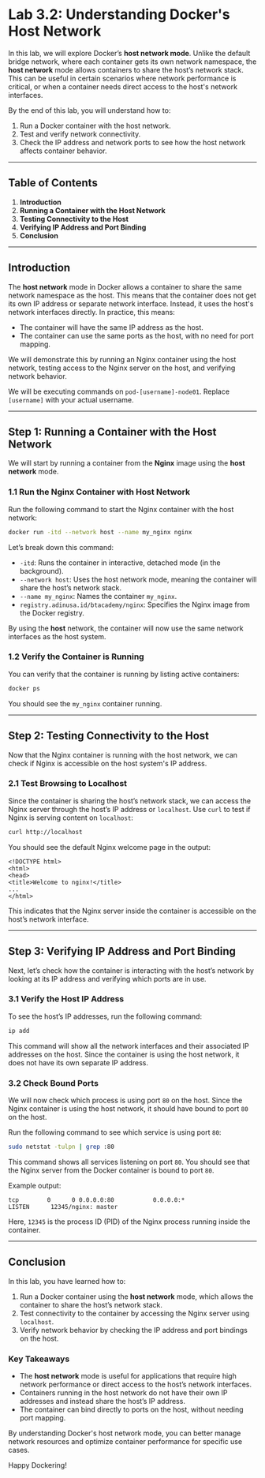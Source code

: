 # Lab 3.2: Understanding Docker's Host Network

In this lab, we will explore Docker’s **host network mode**. Unlike the default bridge network, where each container gets its own network namespace, the **host network** mode allows containers to share the host’s network stack. This can be useful in certain scenarios where network performance is critical, or when a container needs direct access to the host's network interfaces.

By the end of this lab, you will understand how to:

1. Run a Docker container with the host network.
2. Test and verify network connectivity.
3. Check the IP address and network ports to see how the host network affects container behavior.

---

## Table of Contents

1. **Introduction**
2. **Running a Container with the Host Network**
3. **Testing Connectivity to the Host**
4. **Verifying IP Address and Port Binding**
5. **Conclusion**

---

## Introduction

The **host network** mode in Docker allows a container to share the same network namespace as the host. This means that the container does not get its own IP address or separate network interface. Instead, it uses the host's network interfaces directly. In practice, this means:

- The container will have the same IP address as the host.
- The container can use the same ports as the host, with no need for port mapping.

We will demonstrate this by running an Nginx container using the host network, testing access to the Nginx server on the host, and verifying network behavior.

We will be executing commands on `pod-[username]-node01`. Replace `[username]` with your actual username.

---

## Step 1: Running a Container with the Host Network

We will start by running a container from the **Nginx** image using the **host network** mode.

### 1.1 Run the Nginx Container with Host Network

Run the following command to start the Nginx container with the host network:

```bash
docker run -itd --network host --name my_nginx nginx
```

Let’s break down this command:

- `-itd`: Runs the container in interactive, detached mode (in the background).
- `--network host`: Uses the host network mode, meaning the container will share the host’s network stack.
- `--name my_nginx`: Names the container `my_nginx`.
- `registry.adinusa.id/btacademy/nginx`: Specifies the Nginx image from the Docker registry.

By using the **host** network, the container will now use the same network interfaces as the host system.

### 1.2 Verify the Container is Running

You can verify that the container is running by listing active containers:

```bash
docker ps
```

You should see the `my_nginx` container running.

---

## Step 2: Testing Connectivity to the Host

Now that the Nginx container is running with the host network, we can check if Nginx is accessible on the host system's IP address.

### 2.1 Test Browsing to Localhost

Since the container is sharing the host’s network stack, we can access the Nginx server through the host’s IP address or `localhost`. Use `curl` to test if Nginx is serving content on `localhost`:

```bash
curl http://localhost
```

You should see the default Nginx welcome page in the output:

```
<!DOCTYPE html>
<html>
<head>
<title>Welcome to nginx!</title>
...
</html>
```

This indicates that the Nginx server inside the container is accessible on the host’s network interface.

---

## Step 3: Verifying IP Address and Port Binding

Next, let’s check how the container is interacting with the host’s network by looking at its IP address and verifying which ports are in use.

### 3.1 Verify the Host IP Address

To see the host’s IP addresses, run the following command:

```bash
ip add
```

This command will show all the network interfaces and their associated IP addresses on the host. Since the container is using the host network, it does not have its own separate IP address.

### 3.2 Check Bound Ports

We will now check which process is using port `80` on the host. Since the Nginx container is using the host network, it should have bound to port `80` on the host.

Run the following command to see which service is using port `80`:

```bash
sudo netstat -tulpn | grep :80
```

This command shows all services listening on port `80`. You should see that the Nginx server from the Docker container is bound to port `80`.

Example output:

```
tcp        0      0 0.0.0.0:80           0.0.0.0:*               LISTEN      12345/nginx: master
```

Here, `12345` is the process ID (PID) of the Nginx process running inside the container.

---

## Conclusion

In this lab, you have learned how to:

1. Run a Docker container using the **host network** mode, which allows the container to share the host’s network stack.
2. Test connectivity to the container by accessing the Nginx server using `localhost`.
3. Verify network behavior by checking the IP address and port bindings on the host.

### Key Takeaways

- The **host network** mode is useful for applications that require high network performance or direct access to the host’s network interfaces.
- Containers running in the host network do not have their own IP addresses and instead share the host’s IP address.
- The container can bind directly to ports on the host, without needing port mapping.

By understanding Docker's host network mode, you can better manage network resources and optimize container performance for specific use cases.

Happy Dockering!
